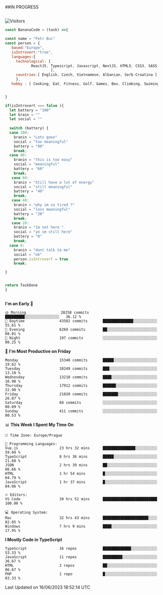 ##IN PROGRESS
##
![Visitors](https://komarev.com/ghpvc/?username=petrbui&style=for-the-badge&label=Visitors+👀)
```Javascript
const BananaCode = (task) =>{

const name = "Petr Bui"
const person = {
   based:"Europe",
   isIntrovert:"true",
   languages:{
     technological: [ 
            ReactJS, Typescript, Javascript, NextJS, HTML5, CSS3, SASS, Redux, Node, Storybook, Styled-Component
                     ],
     countries:[ English, Czech, Vietnamese, Albanian, Serb-Croatina ]
     },
   hobby : [ Cooking, Eat, Fitness, Golf, Games, Box, Climbing, Swiming],


}

if(isIntrovert === false ){
  let battery = "100"
  let brain = ""
  let social = ""
  
  switch (battery) {
  case 100:
    branin = "Lets gooo"
    social = "too meaningful"
    battery = "80"
    break;
  case 80:
    branin = "this is too easy"
    social = "meaningful"
    battery = "60"
    break;
   case 60:
    branin = "Still have a lot of energy"
    social = "still meaningful"
    battery = "40"
    break;
   case 40:
    branin = "why im so tired ?"
    social = "less meaningful"
    battery = "20"
    break;
   case 20:
    branin = "Im not here "
    social = "ye im still here"
    battery = "0"
    break;
  case 0:
    branin = "dont talk to me"
    social = "ok"
    person.isIntrovert = true
    break;

}


return TaskDone
}
```



##
<!--
[![My GitHub stats](https://github-readme-stats.vercel.app/api?username=petrbui&theme=github_dark)](https://github.com/anuraghazra/github-readme-stats)

[![My wakatime stats](https://github-readme-stats.vercel.app/api/wakatime?username=petrbui&theme=github_dark)](https://github.com/anuraghazra/github-readme-stats)
-->
<!--START_SECTION:waka-->
**I'm an Early 🐤** 

```text
🌞 Morning                28258 commits       █████████░░░░░░░░░░░░░░░░   36.12 % 
🌆 Daytime                43502 commits       ██████████████░░░░░░░░░░░   55.61 % 
🌃 Evening                6269 commits        ██░░░░░░░░░░░░░░░░░░░░░░░   08.01 % 
🌙 Night                  197 commits         ░░░░░░░░░░░░░░░░░░░░░░░░░   00.25 % 
```
📅 **I'm Most Productive on Friday** 

```text
Monday                   15348 commits       █████░░░░░░░░░░░░░░░░░░░░   19.62 % 
Tuesday                  10249 commits       ███░░░░░░░░░░░░░░░░░░░░░░   13.10 % 
Wednesday                13218 commits       ████░░░░░░░░░░░░░░░░░░░░░   16.90 % 
Thursday                 17912 commits       ██████░░░░░░░░░░░░░░░░░░░   22.90 % 
Friday                   21020 commits       ███████░░░░░░░░░░░░░░░░░░   26.87 % 
Saturday                 68 commits          ░░░░░░░░░░░░░░░░░░░░░░░░░   00.09 % 
Sunday                   411 commits         ░░░░░░░░░░░░░░░░░░░░░░░░░   00.53 % 
```


📊 **This Week I Spent My Time On** 

```text
🕑︎ Time Zone: Europe/Prague

💬 Programming Languages: 
Vue.js                   23 hrs 32 mins      ███████████████░░░░░░░░░░   59.04 % 
TypeScript               8 hrs 36 mins       █████░░░░░░░░░░░░░░░░░░░░   21.60 % 
JSON                     2 hrs 39 mins       ██░░░░░░░░░░░░░░░░░░░░░░░   06.66 % 
HTML                     1 hr 54 mins        █░░░░░░░░░░░░░░░░░░░░░░░░   04.79 % 
JavaScript               1 hr 37 mins        █░░░░░░░░░░░░░░░░░░░░░░░░   04.06 % 

🔥 Editors: 
VS Code                  39 hrs 52 mins      █████████████████████████   100.00 % 

💻 Operating System: 
Mac                      32 hrs 43 mins      █████████████████████░░░░   82.05 % 
Windows                  7 hrs 9 mins        ████░░░░░░░░░░░░░░░░░░░░░   17.95 % 
```

**I Mostly Code in TypeScript** 

```text
TypeScript               16 repos            █████████████░░░░░░░░░░░░   53.33 % 
JavaScript               11 repos            █████████░░░░░░░░░░░░░░░░   36.67 % 
HTML                     2 repos             ██░░░░░░░░░░░░░░░░░░░░░░░   06.67 % 
PHP                      1 repo              █░░░░░░░░░░░░░░░░░░░░░░░░   03.33 % 
```




 Last Updated on 16/06/2023 18:52:14 UTC
<!--END_SECTION:waka-->
